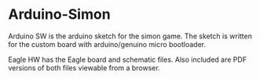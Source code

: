 # Arduino-Simon

Arduino SW is the arduino sketch for the simon game. The sketch is written for the custom board with arduino/genuino micro bootloader.

Eagle HW has the Eagle board and schematic files. Also included are PDF versions of both files viewable from a browser.

